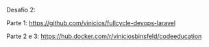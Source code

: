 
Desafio 2:

Parte 1: https://github.com/vinicios/fullcycle-devops-laravel

Parte 2 e 3: https://hub.docker.com/r/viniciosbinsfeld/codeeducation
